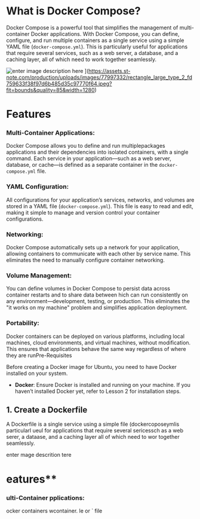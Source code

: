 

# **What is Docker Compose?**

Docker Compose is a powerful tool that simplifies the management of multi-container Docker applications. With Docker Compose, you can define, configure, and run multiple containers as a  single service using a simple YAML file (`docker-compose.yml`). This is particularly useful for applications that require several services, such as a web server, a database, and a caching layer, all of which need to work together seamlessly.

![enter image description here](https://cdn.hashnode.com/res/hashnode/image/upload/v1662313547352/s0Uk-haLQ.jpg) ](https://assets.st-note.com/production/uploads/images/77997332/rectangle_large_type_2_fd759633f38f97d6b485d35c97770f64.jpeg?fit=bounds&quality=85&width=1280)
# **Features**

### **Multi-Container Applications**:

 Docker Compose allows you to define and run multiplepackages applications and their dependencies into isolated containers, with a single command. Each service in your application—such as a web server, database, or cache—is defined as a separate container in the `docker-compose.yml` file.

### YAML Configuration:

All configurations for your application’s services, networks, and volumes are stored in a YAML file (`docker-compose.yml`). This file is easy to read and edit, making it simple to manage and version control your container configurations.

### Networking:

Docker Compose automatically sets up a network for your application, allowing containers to communicate with each other by service name. This eliminates the need to manually configure container networking.

### Volume Management:

You can define volumes in Docker Compose to persist data across container restarts and to share data between hich can run consistently on any environment—development, testing, or production. This eliminates the "it works on my machine" problem and simplifies application deployment.

### Portability:

Docker containers can be deployed on various platforms, including local machines, cloud environments, and virtual machines, without modification. This ensures that applications behave the same way regardless of where they are runPre-Requisites

Before creating a Docker image for Ubuntu, you need to have Docker installed on your system.

-   **Docker**: Ensure Docker is installed and running on your machine. If you haven’t installed Docker yet, refer to Lesson 2 for installation steps.

## 1\. Create a Dockerfile

A Dockerfile is a single service using a simple  file (dockercoposeymlis particularl ueul for applications that require several sericessch as a web serer, a dataase, and a caching layer all of which need to wor together seamlessly.

enter mage descrition tere
# eatures**

### ulti-Container pplications:

 ocker  containers wcontainer.
le or ` file
<!--stackedit_data:
eyJoaXN0b3J5IjpbLTE2MzEwMTk5NCwtMTQxNzk1NzczMCwxMT
Y0NzcxNDQ1LDEyOTA0MzM3NjQsNDM2OTk4MTddfQ==
-->